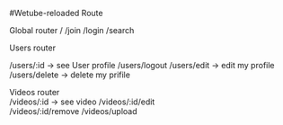 #Wetube-reloaded
Route

Global router
/
/join
/login
/search

Users router

/users/:id -> see User profile
/users/logout
/users/edit -> edit my profile
/users/delete -> delete my prifile

Videos router  
 /videos/:id -> see video
/videos/:id/edit  
 /videos/:id/remove
/videos/upload
